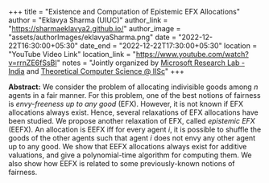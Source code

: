 +++
title = "Existence and Computation of Epistemic EFX Allocations"
author = "Eklavya Sharma (UIUC)"
author_link = "https://sharmaeklavya2.github.io/"
author_image = "assets/authorImages/eklavyaSharma.png"
date = "2022-12-22T16:30:00+05:30"
date_end = "2022-12-22T17:30:00+05:30"
location = "YouTube Video Link"
location_link = "https://www.youtube.com/watch?v=rrnZE6fSsBI"
notes = "Jointly organized by <a href = "https://www.microsoft.com/en-us/research/lab/microsoft-research-india/" target= "_blank">Microsoft Research Lab - India</a> and <a href='https://www.csa.iisc.ac.in/theoretical-computer-science/' target= "_blank">Theoretical Computer Science @ IISc</a>"
+++

<b>Abstract:</b>
We consider the problem of allocating indivisible goods among $n$ agents in a fair manner. For this problem, one of the
best notions of fairness is *envy-freeness up to any good* (EFX). However, it is not known if EFX allocations always
exist. Hence, several relaxations of EFX allocations have been studied. We propose another relaxation of EFX, called
*epistemic EFX* (EEFX). An allocation is EEFX iff for every agent $i$, it is possible to shuffle the goods of the other
agents such that agent $i$ does not envy any other agent up to any good. We show that EEFX allocations always exist for
additive valuations, and give a polynomial-time algorithm for computing them. We also show how EEFX is related to some
previously-known notions of fairness.
